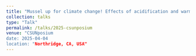 ```yaml
---
title: "Mussel up for climate change! Effects of acidification and warming on the California mussel and a carnivorous whelk"
collection: talks
type: "Talk"
permalink: /talks/2025-csunposium
venue: "CSUNposium
date: 2025-04-04
location: "Northridge, CA, USA"
---
```

